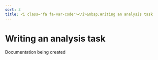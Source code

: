 ```yaml
---
sort: 3
title: <i class="fa fa-var-code"></i>&nbsp;Writing an analysis task
---
```


# Writing an analysis task

Documentation being created
